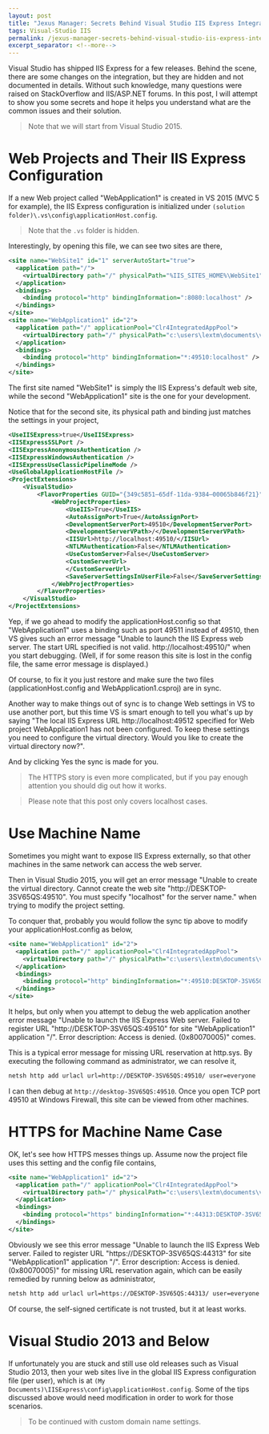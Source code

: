 ```yaml
---
layout: post
title: "Jexus Manager: Secrets Behind Visual Studio IIS Express Integration"
tags: Visual-Studio IIS
permalink: /jexus-manager-secrets-behind-visual-studio-iis-express-integration-834f88c8e8b
excerpt_separator: <!--more-->
---
```

Visual Studio has shipped IIS Express for a few releases. Behind the scene, there are some changes on the integration, but they are hidden and not documented in details. Without such knowledge, many questions were raised on StackOverflow and IIS/ASP.NET forums. In this post, I will attempt to show you some secrets and hope it helps you understand what are the common issues and their solution.
<!--more-->

> Note that we will start from Visual Studio 2015.

# Web Projects and Their IIS Express Configuration
If a new Web project called "WebApplication1" is created in VS 2015 (MVC 5 for example), the IIS Express configuration is initialized under `(solution folder)\.vs\config\applicationHost.config`.

> Note that the `.vs` folder is hidden.

Interestingly, by opening this file, we can see two sites are there,

``` xml
<site name="WebSite1" id="1" serverAutoStart="true">
  <application path="/">
    <virtualDirectory path="/" physicalPath="%IIS_SITES_HOME%\WebSite1" />
  </application>
  <bindings>
    <binding protocol="http" bindingInformation=":8080:localhost" />
  </bindings>
</site>
<site name="WebApplication1" id="2">
  <application path="/" applicationPool="Clr4IntegratedAppPool">
    <virtualDirectory path="/" physicalPath="c:\users\lextm\documents\visual studio 2015\Projects\WebApplication1\WebApplication1" />
  </application>
  <bindings>
    <binding protocol="http" bindingInformation="*:49510:localhost" />
  </bindings>
</site>
```

The first site named "WebSite1" is simply the IIS Express's default web site, while the second "WebApplication1" site is the one for your development. 

Notice that for the second site, its physical path and binding just matches the settings in your project,

``` xml
<UseIISExpress>true</UseIISExpress>
<IISExpressSSLPort />
<IISExpressAnonymousAuthentication />
<IISExpressWindowsAuthentication />
<IISExpressUseClassicPipelineMode />
<UseGlobalApplicationHostFile />
<ProjectExtensions>
    <VisualStudio>
        <FlavorProperties GUID="{349c5851–65df-11da-9384–00065b846f21}">
            <WebProjectProperties>
                <UseIIS>True</UseIIS>
                <AutoAssignPort>True</AutoAssignPort>
                <DevelopmentServerPort>49510</DevelopmentServerPort>
                <DevelopmentServerVPath>/</DevelopmentServerVPath>
                <IISUrl>http://localhost:49510/</IISUrl>
                <NTLMAuthentication>False</NTLMAuthentication>
                <UseCustomServer>False</UseCustomServer>
                <CustomServerUrl>
                </CustomServerUrl>
                <SaveServerSettingsInUserFile>False</SaveServerSettingsInUserFile>
            </WebProjectProperties>
        </FlavorProperties>
    </VisualStudio>
</ProjectExtensions>
```

Yep, if we go ahead to modify the applicationHost.config so that "WebApplication1" uses a binding such as port 49511 instead of 49510, then VS gives such an error message "Unable to launch the IIS Express web server. The start URL specified is not valid. http://localhost:49510/" when you start debugging. (Well, if for some reason this site is lost in the config file, the same error message is displayed.)

Of course, to fix it you just restore and make sure the two files (applicationHost.config and WebApplication1.csproj) are in sync.

Another way to make things out of sync is to change Web settings in VS to use another port, but this time VS is smart enough to tell you what's up by saying "The local IIS Express URL http://localhost:49512 specified for Web project WebApplication1 has not been configured. To keep these settings you need to configure the virtual directory. Would you like to create the virtual directory now?".

And by clicking Yes the sync is made for you.

> The HTTPS story is even more complicated, but if you pay enough attention you should dig out how it works.

> Please note that this post only covers localhost cases.

# Use Machine Name
Sometimes you might want to expose IIS Express externally, so that other machines in the same network can access the web server.

Then in Visual Studio 2015, you will get an error message "Unable to create the virtual directory. Cannot create the web site "http://DESKTOP-3SV65QS:49510". You must specify "localhost" for the server name." when trying to modify the project setting.

To conquer that, probably you would follow the sync tip above to modify your applicationHost.config as below,

``` xml
<site name="WebApplication1" id="2">
  <application path="/" applicationPool="Clr4IntegratedAppPool">
    <virtualDirectory path="/" physicalPath="c:\users\lextm\documents\visual studio 2015\Projects\WebApplication1\WebApplication1" />
  </application>
  <bindings>
    <binding protocol="http" bindingInformation="*:49510:DESKTOP-3SV65QS" />
  </bindings>
</site>
```

It helps, but only when you attempt to debug the web application another error message "Unable to launch the IIS Express Web server. Failed to register URL "http://DESKTOP-3SV65QS:49510" for site "WebApplication1" application "/". Error description: Access is denied. (0x80070005)" comes.

This is a typical error message for missing URL reservation at http.sys. By executing the following command as administrator, we can resolve it,

``` bash
netsh http add urlacl url=http://DESKTOP-3SV65QS:49510/ user=everyone
```

I can then debug at `http://desktop-3SV65QS:49510`. Once you open TCP port 49510 at Windows Firewall, this site can be viewed from other machines.

# HTTPS for Machine Name Case
OK, let's see how HTTPS messes things up. Assume now the project file uses this setting and the config file contains,

``` xml
<site name="WebApplication1" id="2">
  <application path="/" applicationPool="Clr4IntegratedAppPool">
    <virtualDirectory path="/" physicalPath="c:\users\lextm\documents\visual studio 2015\Projects\WebApplication1\WebApplication1" />
  </application>
  <bindings>
    <binding protocol="https" bindingInformation="*:44313:DESKTOP-3SV65QS" />
  </bindings>
</site>
```

Obviously we see this error message "Unable to launch the IIS Express Web server. Failed to register URL "https://DESKTOP-3SV65QS:44313" for site "WebApplication1" application "/". Error description: Access is denied. (0x80070005)" for missing URL reservation again, which can be easily remedied by running below as administrator,

``` bash
netsh http add urlacl url=https://DESKTOP-3SV65QS:44313/ user=everyone
```

Of course, the self-signed certificate is not trusted, but it at least works.

# Visual Studio 2013 and Below
If unfortunately you are stuck and still use old releases such as Visual Studio 2013, then your web sites live in the global IIS Express configuration file (per user), which is at `(My Documents)\IISExpress\config\applicationHost.config`. Some of the tips discussed above would need modification in order to work for those scenarios.

> To be continued with custom domain name settings.
